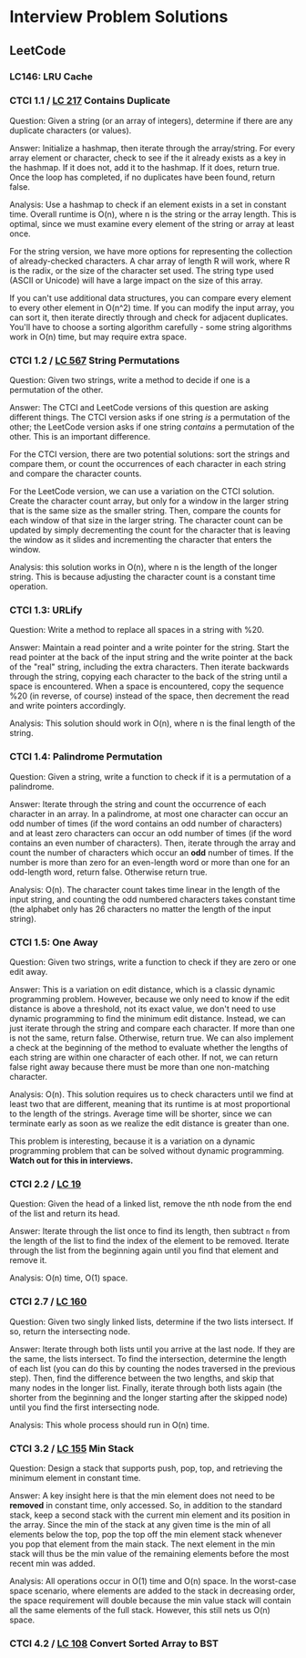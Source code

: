 # Interview Problem Solutions

## LeetCode

### LC146: LRU Cache

### CTCI 1.1 / [LC 217](https://leetcode.com/problems/contains-duplicate/) Contains Duplicate

Question: Given a string (or an array of integers), determine if there are any duplicate characters (or values).

Answer: Initialize a hashmap, then iterate through the array/string. For every array element or character, check to see if the it already exists as a key in the hashmap. If it does not, add it to the hashmap. If it does, return true. Once the loop has completed, if no duplicates have been found, return false.

Analysis: Use a hashmap to check if an element exists in a set in constant time. Overall runtime is O(n), where n is the string or the array length. This is optimal, since we must examine every element of the string or array at least once.

For the string version, we have more options for representing the collection of already-checked characters. A char array of length R will work, where R is the radix, or the size of the character set used. The string type used (ASCII or Unicode) will have a large impact on the size of this array.

If you can't use additional data structures, you can compare every element to every other element in O(n^2) time. If you can modify the input array, you can sort it, then iterate directly through and check for adjacent duplicates. You'll have to choose a sorting algorithm carefully - some string algorithms work in O(n) time, but may require extra space.

### CTCI 1.2 / [LC 567](https://leetcode.com/problems/permutation-in-string/) String Permutations

Question: Given two strings, write a method to decide if one is a permutation of the other.

Answer: The CTCI and LeetCode versions of this question are asking different things. The CTCI version asks if one string *is* a permutation of the other; the LeetCode version asks if one string *contains* a permutation of the other. This is an important difference.

For the CTCI version, there are two potential solutions: sort the strings and compare them, or count the occurrences of each character in each string and compare the character counts. 

For the LeetCode version, we can use a variation on the CTCI solution. Create the character count array, but only for a window in the larger string that is the same size as the smaller string. Then, compare the counts for each window of that size in the larger string. The character count can be updated by simply decrementing the count for the character that is leaving the window as it slides and incrementing the character that enters the window.

Analysis: this solution works in O(n), where n is the length of the longer string. This is because adjusting the character count is a constant time operation.

### CTCI 1.3: URLify

Question: Write a method to replace all spaces in a string with %20.

Answer: Maintain a read pointer and a write pointer for the string. Start the read pointer at the back of the input string and the write pointer at the back of the "real" string, including the extra characters. Then iterate backwards through the string, copying each character to the back of the string until a space is encountered. When a space is encountered, copy the sequence %20 (in reverse, of course) instead of the space, then decrement the read and write pointers accordingly.

Analysis: This solution should work in O(n), where n is the final length of the string.

### CTCI 1.4: Palindrome Permutation

Question: Given a string, write a function to check if it is a permutation of a palindrome.

Answer: Iterate through the string and count the occurrence of each character in an array. In a palindrome, at most one character can occur an odd number of times (if the word contains an odd number of characters) and at least zero characters can occur an odd number of times (if the word contains an even number of characters). Then, iterate through the array and count the number of characters which occur an **odd** number of times. If the number is more than zero for an even-length word or more than one for an odd-length word, return false. Otherwise return true.

Analysis: O(n). The character count takes time linear in the length of the input string, and counting the odd numbered characters takes constant time (the alphabet only has 26 characters no matter the length of the input string).

### CTCI 1.5: One Away

Question: Given two strings, write a function to check if they are zero or one edit away.

Answer: This is a variation on edit distance, which is a classic dynamic programming problem. However, because we only need to know if the edit distance is above a threshold, not its exact value, we don't need to use dynamic programming to find the minimum edit distance. Instead, we can just iterate through the string and compare each character. If more than one is not the same, return false. Otherwise, return true. We can also implement a check at the beginning of the method to evaluate whether the lengths of each string are within one character of each other. If not, we can return false right away because there must be more than one non-matching character.

Analysis: O(n). This solution requires us to check characters until we find at least two that are different, meaning that its runtime is at most proportional to the length of the strings. Average time will be shorter, since we can terminate early as soon as we realize the edit distance is greater than one.

This problem is interesting, because it is a variation on a dynamic programming problem that can be solved without dynamic programming. **Watch out for this in interviews.**

### CTCI 2.2 / [LC 19](https://leetcode.com/problems/remove-nth-node-from-end-of-list/)

Question: Given the head of a linked list, remove the nth node from the end of the list and return its head.

Answer: Iterate through the list once to find its length, then subtract `n` from the length of the list to find the index of the element to be removed. Iterate through the list from the beginning again until you find that element and remove it.

Analysis: O(n) time, O(1) space.

### CTCI 2.7 / [LC 160](https://leetcode.com/problems/intersection-of-two-linked-lists/)

Question: Given two singly linked lists, determine if the two lists intersect. If so, return the intersecting node.

Answer: Iterate through both lists until you arrive at the last node. If they are the same, the lists intersect. To find the intersection, determine the length of each list (you can do this by counting the nodes traversed in the previous step). Then, find the difference between the two lengths, and skip that many nodes in the longer list. Finally, iterate through both lists again (the shorter from the beginning and the longer starting after the skipped node) until you find the first intersecting node.

Analysis: This whole process should run in O(n) time.

### CTCI 3.2 / [LC 155](https://leetcode.com/problems/min-stack/) Min Stack

Question: Design a stack that supports push, pop, top, and retrieving the minimum element in constant time.

Answer: A key insight here is that the min element does not need to be **removed** in constant time, only accessed. So, in addition to the standard stack, keep a second stack with the current min element and its position in the array. Since the min of the stack at any given time is the min of all elements below the top, pop the top off the min element stack whenever you pop that element from the main stack. The next element in the min stack will thus be the min value of the remaining elements before the most recent min was added.

Analysis: All operations occur in O(1) time and O(n) space. In the worst-case space scenario, where elements are added to the stack in decreasing order, the space requirement will double because the min value stack will contain all the same elements of the full stack. However, this still nets us O(n) space.

### CTCI 4.2 / [LC 108](https://leetcode.com/problems/convert-sorted-array-to-binary-search-tree/) Convert Sorted Array to BST

